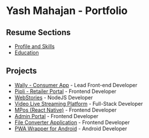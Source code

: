 # Yash Mahajan - Portfolio

## Resume Sections
- [Profile and Skills](./profile.md)
- [Education](./education.md)

## Projects
- [Wally - Consumer App](./project_wally.md) - Lead Front-end Developer
- [Pipli - Retailer Portal](./project_pipli.md) - Frontend Developer
- [WebStories](./project_webstories.md) - NodeJS Developer
- [Video Live Streaming Platform](./project_livestreaming.md) - Full-Stack Developer
- [MPos (React Native)](./project_mpos.md) - Frontend Developer
- [Admin Portal](./project_adminportal.md) - Frontend Developer
- [File Converter Application](./project_fileconverter.md) - Frontend Developer
- [PWA Wrapper for Android](./project_android_pwa.md) - Android Developer 